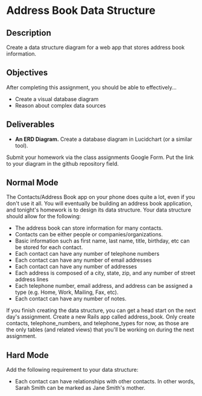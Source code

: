 # Address Book Data Structure

## Description

Create a data structure diagram for a web app that stores address book information.

## Objectives

After completing this assignment, you should be able to effectively...

* Create a visual database diagram
* Reason about complex data sources

## Deliverables

* **An ERD Diagram.** Create a database diagram in Lucidchart (or a similar tool).

Submit your homework via the class assignments Google Form.  Put the link to your diagram in the github repository field.

## Normal Mode

The Contacts/Address Book app on your phone does quite a lot, even if you don't use it all.  You will eventually be building an address book application, and tonight's homework is to design its data structure.  Your data structure should allow for the following:

* The address book can store information for many contacts.
* Contacts can be either people or companies/organizations.
* Basic information such as first name, last name, title, birthday, etc can be stored for each contact.
* Each contact can have any number of telephone numbers
* Each contact can have any number of email addresses
* Each contact can have any number of addresses
* Each address is composed of a city, state, zip, and any number of street address lines
* Each telephone number, email address, and address can be assigned a type (e.g. Home, Work, Mailing, Fax, etc).
* Each contact can have any number of notes.

If you finish creating the data structure, you can get a head start on the next day's assignment.  Create a new Rails app called address_book.  Only create contacts, telephone_numbers, and telephone_types for now, as those are the only tables (and related views) that you'll be working on during the next assignment.  

## Hard Mode

Add the following requirement to your data structure:

* Each contact can have relationships with other contacts.  In other words, Sarah Smith can be marked as Jane Smith's mother.
